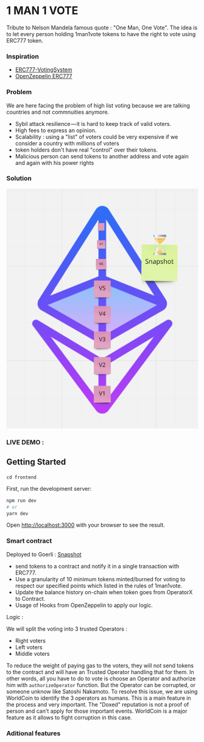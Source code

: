 # 1 MAN 1 VOTE 

Tribute to Nelson Mandela famous quote : "One Man, One Vote".
The idea is to let every person holding 1man1vote tokens to have the right to vote using ERC777 token. 


### Inspiration 

- [ERC777-VotingSystem](https://hackernoon.com/i-built-an-ethereum-based-fully-decentralized-voting-system-5x8t34gz)
- [OpenZeppelin ERC777](https://docs.openzeppelin.com/contracts/2.x/api/token/erc777?ref=hackernoon.com)

### Problem 

We are here facing the problem of high list voting because we are talking countries and not commnuities anymore. 

 - Sybil attack resilience — it is hard to keep track of valid voters.
 - High fees to express an opinion. 
 - Scalability : using a "list" of voters could be very expensive if we consider a country with millions of voters 
 - token holders don't have real "control" over their tokens.
 - Malicious person can send tokens to another address and vote again and again with his power rights 

### Solution 

![PoPV](./docs/Snapshot.png)

### LIVE DEMO : 

## Getting Started

``` cd frontend ``` 

First, run the development server:

```bash
npm run dev
# or
yarn dev
```

Open [http://localhost:3000](http://localhost:3000) with your browser to see the result.


### Smart contract 

Deployed to Goerli : [Snapshot](https://goerli.etherscan.io/address/0x0d32b0f49b97319b6dbc2e0337b5f4aa4261f52a)

- send tokens to a contract and notify it in a single transaction with ERC777.
- Use a granularity of 10 minimum tokens minted/burned for voting to respect our specified points which listed in the rules of 1man1vote.
- Update the balance history on-chain when token goes from OperatorX to Contract. 
- Usage of Hooks from OpenZeppelin to apply our logic.

Logic :

We will split the voting into 3 trusted Operators : 

- Right voters
- Left voters
- Middle voters 

To reduce the weight of paying gas to the voters, they will not send tokens to the contract and will have an Trusted Operator handling that for them.
In other words, all you have to do to vote is choose an Operator and authorize him with ```authorizeOperator``` function. 
But the Operator can be corrupted,  or someone unknow like Satoshi Nakamoto. To resolve this issue, we are using WorldCoin to identify the 3 operators as humans. This is a main feature in the process and very important. The "Doxed" reputation is not a proof of person and can't apply for those important events. WorldCoin is a major feature as it allows to fight corruption in this case. 

### Aditional features 






